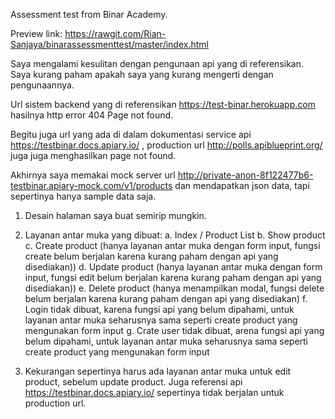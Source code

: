 Assessment test from Binar Academy.

Preview link: https://rawgit.com/Rian-Sanjaya/binarassessmenttest/master/index.html

Saya mengalami kesulitan dengan pengunaan api yang di referensikan. Saya kurang paham apakah saya yang kurang mengerti dengan pengunaannya.

Url sistem backend yang di referensikan https://test-binar.herokuapp.com hasilnya http error 404 Page not found.

Begitu juga url yang ada di dalam dokumentasi service api https://testbinar.docs.apiary.io/ , production url  http://polls.apiblueprint.org/ juga juga menghasilkan page not found.

Akhirnya saya memakai mock server url http://private-anon-8f122477b6-testbinar.apiary-mock.com/v1/products dan mendapatkan json data, tapi sepertinya hanya sample data saja. 

1. Desain halaman saya buat semirip mungkin.

2. Layanan antar muka yang dibuat:
a. Index / Product List
b. Show product
c. Create product (hanya layanan antar muka dengan form input, fungsi create belum berjalan karena kurang paham dengan api yang disediakan))
d. Update product (hanya layanan antar muka dengan form input, fungsi edit belum berjalan karena kurang paham dengan api yang disediakan))
e. Delete product (hanya menampilkan modal, fungsi delete belum berjalan karena kurang paham dengan api yang disediakan)
f. Login tidak dibuat, karena fungsi api yang belum dipahami, untuk layanan antar muka seharusnya sama seperti create product yang mengunakan form input
g. Crate user tidak dibuat, arena fungsi api yang belum dipahami, untuk layanan antar muka seharusnya sama seperti create product yang mengunakan form input

4. Kekurangan sepertinya harus ada layanan antar muka untuk edit product, sebelum update product. Juga referensi api https://testbinar.docs.apiary.io/ sepertinya tidak berjalan untuk production url.


